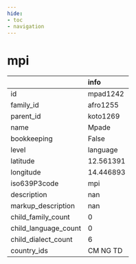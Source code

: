 ```yaml
---
hide:
- toc
- navigation
---
```

# mpi
|                      | info      |
|:---------------------|:----------|
| id                   | mpad1242  |
| family_id            | afro1255  |
| parent_id            | koto1269  |
| name                 | Mpade     |
| bookkeeping          | False     |
| level                | language  |
| latitude             | 12.561391 |
| longitude            | 14.446893 |
| iso639P3code         | mpi       |
| description          | nan       |
| markup_description   | nan       |
| child_family_count   | 0         |
| child_language_count | 0         |
| child_dialect_count  | 6         |
| country_ids          | CM NG TD  |